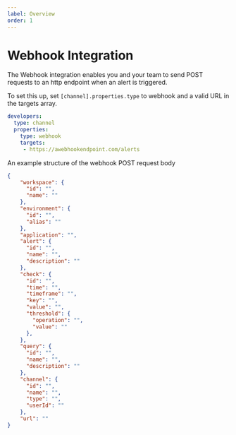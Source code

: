 ```yaml
---
label: Overview
order: 1
---
```


# Webhook Integration

The Webhook integration enables you and your team to send POST requests to an http endpoint when an alert is triggered. 

To set this up, set ``[channel].properties.type`` to webhook and a valid URL in the targets array.

```yaml # :icon-code: .baselime/demo.yml
developers:
  type: channel
  properties:
    type: webhook
    targets:
     - https://awebhookendpoint.com/alerts 
```

An example structure of the webhook POST request body

```JSON
{
    "workspace": {
      "id": "",
      "name": ""
    },
    "environment": {
      "id": "",
      "alias": ""
    },
    "application": "",
    "alert": {
      "id": "",
      "name": "",
      "description": ""
    },
    "check": {
      "id": "",
      "time": "",
      "timeframe": "",
      "key": "",
      "value": "",
      "threshold": {
        "operation": "",
        "value": ""
      },
    },
    "query": {
      "id": "",
      "name": "",
      "description": ""
    },
    "channel": {
      "id": "",
      "name": "",
      "type": "",
      "userId": ""
    },
    "url": ""
}
```